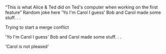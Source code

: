 “This is what Alice & Ted did on Ted's computer when working on the first feature”
Random joke here
'Yo I'm Carol I guess'
Bob and Carol made some stuff. . . 


Trying to start a merge conflict

'Yo I'm Carol I guess'
Bob and Carol made some stuff. . . 

'Carol is not pleased'